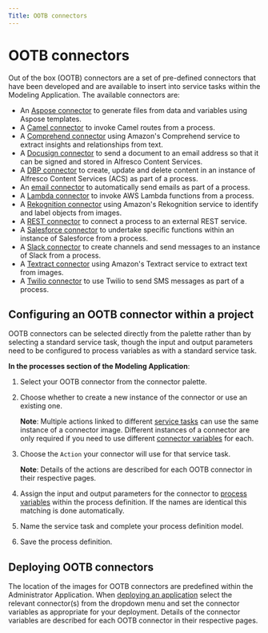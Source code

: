 ```yaml
---
Title: OOTB connectors
---
```


# OOTB connectors
Out of the box (OOTB) connectors are a set of pre-defined connectors that have been developed and are available to insert into service tasks within the Modeling Application. The available connectors are: 

* An [Aspose connector](../ootb/aspose.md) to generate files from data and variables using Aspose templates.
* A [Camel connector](../connectors-ootb/connectors-camel.md) to invoke Camel routes from a process.
* A [Comprehend connector](../connectors-ootb/connectors-comprehend.md) using Amazon's Comprehend service to extract insights and relationships from text.
* A [Docusign connector](../ootb/docusign.md) to send a document to an email address so that it can be signed and stored in Alfresco Content Services.
* A [DBP connector](../connectors-ootb/connectors-dbp.md) to create, update and delete content in an instance of Alfresco Content Services (ACS) as part of a process.
* An [email connector](../connectors-ootb/connectors-email.md) to automatically send emails as part of a process.
* A [Lambda connector](../connectors-ootb/connectors-lambda.md) to invoke AWS Lambda functions from a process.
* A [Rekognition connector](../connectors-ootb/connectors-rekognition.md) using Amazon's Rekognition service to identify and label objects from images. 
* A [REST connector](../connectors-ootb/connectors-rest.md) to connect a process to an external REST service.
* A [Salesforce connector](../connectors-ootb/connectors-salesforce.md) to undertake specific functions within an instance of Salesforce from a process.
* A [Slack connector](../connectors-ootb/connectors-slack.md) to create channels and send messages to an instance of Slack from a process.
* A [Textract connector](../connectors-ootb/connectors-textract.md) using Amazon's Textract service to extract text from images.
* A [Twilio connector](../connectors-ootb/connectors-twilio.md) to use Twilio to send SMS messages as part of a process.

## Configuring an OOTB connector within a project
OOTB connectors can be selected directly from the palette rather than by selecting a standard service task, though the input and output parameters need to be configured to process variables as with a standard service task.

**In the processes section of the Modeling Application**:

1. Select your OOTB connector from the connector palette. 
2. Choose whether to create a new instance of the connector or use an existing one.
 
	**Note**: Multiple actions linked to different [service tasks](../../processes/bpmn/service.md) can use the same instance of a connector image. Different instances of 	a connector are only required if you need to use different [connector variables](../../connectors/README.md/#connector-variables) for each.

3. Choose the `Action` your connector will use for that service task. 

	**Note**: Details of the actions are described for each OOTB connector in their respective 	pages.

4. Assign the input and output parameters for the connector to [process variables](../../processes/README.md#process-variables) within the process definition. If the names are identical this matching is done automatically.
5. Name the service task and complete your process definition model. 
6. Save the process definition. 

## Deploying OOTB connectors
The location of the images for OOTB connectors are predefined within the Administrator Application. When [deploying an application](../../../administrator/deploy/README.md) select the relevant connector(s) from the dropdown menu and set the connector variables as appropriate for your deployment. Details of the connector variables are described for each OOTB connector in their respective pages.